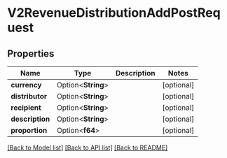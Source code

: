 # V2RevenueDistributionAddPostRequest

## Properties

Name | Type | Description | Notes
------------ | ------------- | ------------- | -------------
**currency** | Option<**String**> |  | [optional]
**distributor** | Option<**String**> |  | [optional]
**recipient** | Option<**String**> |  | [optional]
**description** | Option<**String**> |  | [optional]
**proportion** | Option<**f64**> |  | [optional]

[[Back to Model list]](../README.md#documentation-for-models) [[Back to API list]](../README.md#documentation-for-api-endpoints) [[Back to README]](../README.md)


